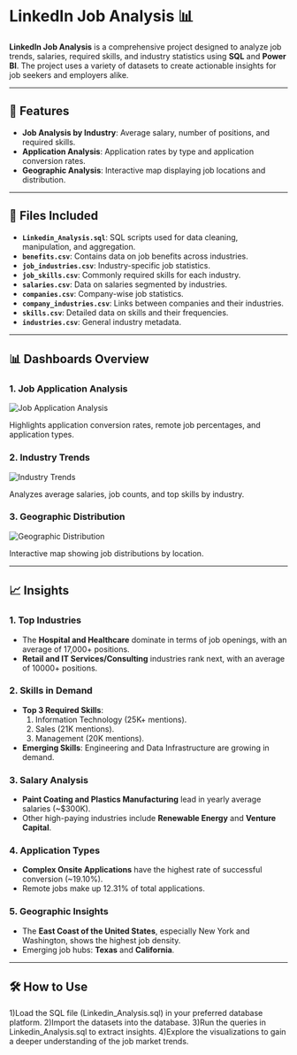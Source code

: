 # LinkedIn Job Analysis 📊

**LinkedIn Job Analysis** is a comprehensive project designed to analyze job trends, salaries, required skills, and industry statistics using **SQL** and **Power BI**. The project uses a variety of datasets to create actionable insights for job seekers and employers alike.

---

## 🚀 Features
- **Job Analysis by Industry**: Average salary, number of positions, and required skills.
- **Application Analysis**: Application rates by type and application conversion rates.
- **Geographic Analysis**: Interactive map displaying job locations and distribution.

---

## 📂 Files Included
- **`Linkedin_Analysis.sql`**: SQL scripts used for data cleaning, manipulation, and aggregation.
- **`benefits.csv`**: Contains data on job benefits across industries.
- **`job_industries.csv`**: Industry-specific job statistics.
- **`job_skills.csv`**: Commonly required skills for each industry.
- **`salaries.csv`**: Data on salaries segmented by industries.
- **`companies.csv`**: Company-wise job statistics.
- **`company_industries.csv`**: Links between companies and their industries.
- **`skills.csv`**: Detailed data on skills and their frequencies.
- **`industries.csv`**: General industry metadata.

---

## 📊 Dashboards Overview
### 1. **Job Application Analysis**
![Job Application Analysis]()

Highlights application conversion rates, remote job percentages, and application types.

### 2. **Industry Trends**
![Industry Trends]()

Analyzes average salaries, job counts, and top skills by industry.

### 3. **Geographic Distribution**
![Geographic Distribution]()

Interactive map showing job distributions by location.

---

## 📈 Insights
### 1. **Top Industries**
- The **Hospital and Healthcare** dominate in terms of job openings, with an average of 17,000+ positions.
- **Retail and IT Services/Consulting** industries rank next, with an average of 10000+ positions.

### 2. **Skills in Demand**
- **Top 3 Required Skills**:
  1. Information Technology (25K+ mentions).
  2. Sales (21K mentions).
  3. Management (20K mentions).
- **Emerging Skills**: Engineering and Data Infrastructure are growing in demand.

### 3. **Salary Analysis**
- **Paint Coating and Plastics Manufacturing** lead in yearly average salaries (~$300K).
- Other high-paying industries include **Renewable Energy** and **Venture Capital**.

### 4. **Application Types**
- **Complex Onsite Applications** have the highest rate of successful conversion (~19.10%).
- Remote jobs make up 12.31% of total applications.

### 5. **Geographic Insights**
- The **East Coast of the United States**, especially New York and Washington, shows the highest job density.
- Emerging job hubs: **Texas** and **California**.

---

## 🛠️ How to Use
1)Load the SQL file (Linkedin_Analysis.sql) in your preferred database platform.
2)Import the datasets into the database.
3)Run the queries in Linkedin_Analysis.sql to extract insights.
4)Explore the visualizations to gain a deeper understanding of the job market trends.



